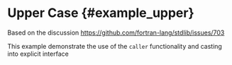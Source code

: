 # Upper Case {#example_upper}

Based on the discussion https://github.com/fortran-lang/stdlib/issues/703

This example demonstrate the use of the `caller` functionality and casting into explicit interface

```